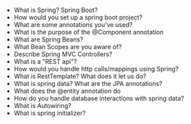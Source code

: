 - What is Spring? Spring Boot?
- How would you set up a spring boot project?
- What are some annotations you've used?
- What is the purpose of the @Component annotation
- What are Spring Beans?
- What Bean Scopes are you aware of?
- Describe Spring MVC Controllers?
- What is a "REST api"?
- How would you handle http calls/mappings using Spring?
- What is RestTemplate? What does it let us do?
- What is spring data? What are the JPA annotations?
- What does the @entity annotation do
- How do you handle database interactions with spring data?
- What is Autowiring?
- What is spring initializer?
